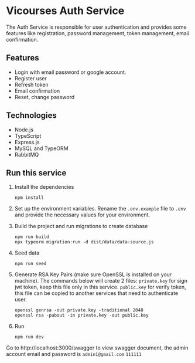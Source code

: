 
# Vicourses Auth Service

The Auth Service is responsible for user authentication and provides some features like registration, password management, token management, email confirmation.


## Features

- Login with email password or google account.
- Register user
- Refresh token
- Email confirmation
- Reset, change password


## Technologies
 - Node.js
 - TypeScript
 - Express.js
 - MySQL and TypeORM
 - RabbitMQ
## Run this service

1. Install the dependencies
   ```shell
   npm install
   ```

2. Set up the environment variables. Rename the `.env.example` file to `.env` and provide the necessary values for your environment.

3. Build the project and run migrations to create database
   ```shell
   npm run build
   npx typeorm migration:run -d dist/data/data-source.js
   ```
4. Seed data
   ```shell
   npm run seed
   ```
5. Generate RSA Key Pairs (make sure OpenSSL is installed on your machine). The commands below will create 2 files: `private.key` for sign jwt token, keep this file only in this service. `public.key` for verify token, this file can be copied to another services that need to authenticate user.
   ```shell
   openssl genrsa -out private.key -traditional 2048
   openssl rsa -pubout -in private.key -out public.key
   ```
6. Run
   ```shell
   npm run dev
   ```
Go to http://localhost:3000/swagger to view swagger document, the admin account email and password is `admin1@gmail.com` `111111`
